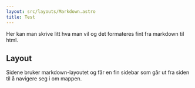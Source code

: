 ```yaml
---
layout: src/layouts/Markdown.astro
title: Test
---
```


Her kan man skrive litt hva man vil og det formateres fint fra markdown til html.

## Layout

Sidene bruker markdown-layoutet og får en fin sidebar som går ut fra siden til å navigere seg i om mappen.
